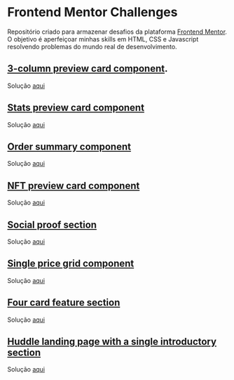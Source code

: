# Frontend Mentor Challenges
 
Repositório criado para armazenar desafios da plataforma [Frontend Mentor](https://www.frontendmentor.io/). O objetivo é aperfeiçoar minhas skills em HTML, CSS e Javascript resolvendo problemas do mundo real de desenvolvimento.


## [3-column preview card component](https://www.frontendmentor.io/challenges/3column-preview-card-component-pH92eAR2-).
Solução [aqui](https://marinalobao.github.io/Frontend-Mentor-Challenges/3-column-preview-card-component-main/index.html)


## [Stats preview card component](https://www.frontendmentor.io/challenges/stats-preview-card-component-8JqbgoU62)
Solução [aqui](https://marinalobao.github.io/Frontend-Mentor-Challenges/stats-preview-card-component-main/)

## [Order summary component](https://www.frontendmentor.io/challenges/order-summary-component-QlPmajDUj)
Solução [aqui](https://marinalobao.github.io/Frontend-Mentor-Challenges/order-summary-component-main/)


## [NFT preview card component](https://www.frontendmentor.io/challenges/nft-preview-card-component-SbdUL_w0U)
Solução [aqui](https://marinalobao.github.io/Frontend-Mentor-Challenges/nft-preview-card-component-main/index.html)

## [Social proof section](https://www.frontendmentor.io/challenges/social-proof-section-6e0qTv_bA)
Solução [aqui](https://marinalobao.github.io/Frontend-Mentor-Challenges/social-proof-section-master/)

## [Single price grid component](https://www.frontendmentor.io/challenges/single-price-grid-component-5ce41129d0ff452fec5abbbc)
Solução [aqui](https://marinalobao.github.io/Frontend-Mentor-Challenges/single-price-grid-component-master)

## [Four card feature section](https://www.frontendmentor.io/challenges/four-card-feature-section-weK1eFYK)
Solução [aqui](https://marinalobao.github.io/Frontend-Mentor-Challenges/four-card-feature-section-master)

## [Huddle landing page with a single introductory section](https://www.frontendmentor.io/challenges/huddle-landing-page-with-a-single-introductory-section-B_2Wvxgi0)
Solução [aqui](https://marinalobao.github.io/Frontend-Mentor-Challenges/huddle-landing-page-with-single-introductory-section-master)
